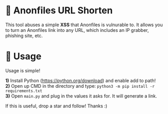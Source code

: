# 🔗 Anonfiles URL Shorten

This tool abuses a simple **XSS** that Anonfiles is vulnurable to. It allows you to turn an Anonfiles link into any URL, which includes an IP grabber, phishing site, etc.

# 🔨 Usage

Usage is simple!

**1)** Install Python (https://python.org/download) and enable add to path! <br>
**2)** Open up CMD in the directory and type: `python3 -m pip install -r requirements.txt` <br>
**3)** Open `main.py` and plug in the values it asks for. It will generate a link. <br>

If this is useful, drop a star and follow! Thanks :)
